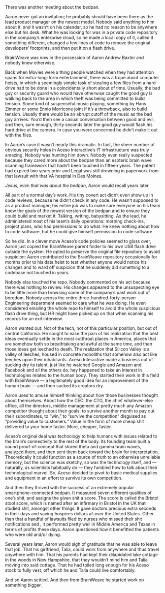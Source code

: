 There was another meeting about the bedpan. 

Aaron never got an invitation; he probably should have been there as the lead product manager on the newest model. Nobody said anything to him about it, and it wasn’t on his calendar, so he had no reason to be anywhere else but his desk. What he was looking for was in a private code repository in the company’s enterprise cloud, so he made a local copy of it, called it something different, changed a few lines of code to remove the original developers’ footprints, and then put it on a flash drive. 

BrainWeave was now in the possession of Aaron Andrew Baxter and nobody knew otherwise.

Back when Movies were a thing people watched when they had attention spans for extra-long-form entertainment, there was a trope about computer heists, in which a seemingly simple task of stealing a few files from a hard drive had to be done in a coincidentally short about of time. Usually, the bad guy or security guard who would have otherwise caught the good guy is walking back to the area in which theft was being committed to build tension. Some kind of suspenseful music playing, something by Hans Zimmer or some Ennio Morricone joint if it’s a throwback, also to build tension. Usually there would be an abrupt cutoff of the music as the bad guy arrives. You’d then see a casual conversation between good and evil, and then, sure enough, thirty seconds later the good guy would flash his hard drive at the camera. In case you were concerned he didn’t make it out with the files.

In Aaron’s case it wasn’t nearly this dramatic. In fact, the sheer number of obvious security holes in Aceso Interactive’s IT infrastructure was truly amazing. Nobody was hunting him down. Nobody even really suspected because they cared more about the bedpan than an esoteric brain wave scanning framework that hadn’t been touched in fifteen years. The patent had expired two years prior and Legal was still drowning in paperwork from that lawsuit with that VA hospital in Des Moines. 

*Jesus, even that was about the bedpan*, Aaron would recall years later.

All part of a normal day’s work. His tiny covert act didn’t even show up in code reviews, because he didn’t check in any code. He wasn’t supposed to as a product manager; his entire job was to make sure everyone on his team knew the goals of the newest version of the bedpan and to ensure they could build and market it. Talking, writing, babysitting. As the lead, he administered most of his team’s daily operations: morning check-ins, project plans, who had permissions to do what. He knew nothing about how to code software, but he could give himself permission to code software.

So he did. In a clever move Aceso’s code policies seemed to gloss over, Aaron just copied the BrainWeave parent folder to his own USB flash drive outside the system. He opted to preserve the original file repository to avoid suspicion: Aaron contributed to the BrainWeave repository occasionally for months prior to his data heist to test whether anyone would notice his changes and to ward off suspicion that he suddenly did something to a codebase not touched in years. 

Nobody else touched the repo. Nobody commented on his act because there was nothing to review. His changes appeared to the unsuspecting eye to be little more than browsing some of the company’s past work out of boredom. Nobody across the entire three-hundred-forty-person Engineering department seemed to care what he was doing. He even considered emailing the whole repo to himself to avoid the whole suspicious flash drive thing, but HR might have picked up on that when scanning his records for an exit interview.

Aaron wanted out. Not of the tech, not of this particular position, but out of central California. He sought to ease the pain of his realization that the best ideas eventually settle in the most cutthroat places in America, places that are somehow both so breathtaking and awful at the same time, and then those ideas get leeched to death. The realization that Silicon Valley is a valley of leeches, housed in concrete monoliths that somehow also act like leeches upon their inhabitants. Aceso Interactive made a business out of sucking dry its talent, just like he watched Google and Amazon and Facebook and all the others do. hey happened to take an interest in technologies related to the human body. They started their work in this field with BrainWeave — a legitimately good idea for an improvement of the human brain — and then sucked its creators dry.

Aaron used to amuse himself thinking about how those businesses thought about themselves. About how the CEO, the CTO, the chief whatever-else office, all the directors, middle management at pretty much any Amazon competitor thought about their goals: to survive another month to pay out their subordinates, to “win,” to “survive the competition” disguised as “providing value to customers.” Value in the form of more cheap shit delivered to your home faster. More, cheaper, faster.

Aceso’s original deal was technology to help humans with issues related to the brain’s connectivity to the rest of the body. Its founding team built a sound proof-of-concept that stored theta and gamma brain waves, analyzed them, and then sent them back toward the brain for interpretation. Theoretically it could function as a source of truth to an otherwise unreliable memory, but the science was sketchy, so was the technology itself, and — naturally, as scientists habitually do — they fumbled how to talk about their technological marvel. So, Aceso decided to pivot to basic medical supplies and equipment in an effort to survive its own competition.

And then they thrived with the success of an extremely popular smartphone-connected bedpan. It measured seven different qualities of one’s shit, and assigns the given shit a score. The score is called the Bristol stool score, which is named after an infirmary in Bristol in the UK that studied shit, amongst other things. It gave doctors precious extra seconds in their days and saving hospices dollars all over the United States. Other than that a handful of lawsuits filed by nurses who missed their shit notifications and , it performed pretty well in Middle America and Texas in terms of profits these days. Aaron questioned how it benefitted the patients who were old and/or dying.

Several years later, Aaron would sigh of gratitude that he was able to leave that job. That his girlfriend, Talia, could work from anywhere and thus travel anywhere with him. That his parents had kept their dilapidated lake cottage in the woods in New Hampshire, that they wouldn’t mind him and Talia moving into said cottage. That he had toiled long enough for his Aceso stock to fully vest, off which he and Talia could live comfortably.

And so Aaron settled. And then from BrainWeave he started work on something bigger.